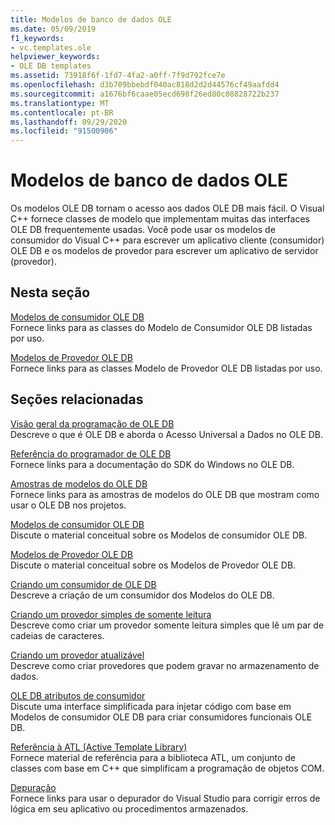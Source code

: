```yaml
---
title: Modelos de banco de dados OLE
ms.date: 05/09/2019
f1_keywords:
- vc.templates.ole
helpviewer_keywords:
- OLE DB templates
ms.assetid: 73918f6f-1fd7-4fa2-a0ff-7f9d792fce7e
ms.openlocfilehash: d3b709bbebdf040ac818d2d2d44576cf49aafdd4
ms.sourcegitcommit: a1676bf6caae05ecd698f26ed80c08828722b237
ms.translationtype: MT
ms.contentlocale: pt-BR
ms.lasthandoff: 09/29/2020
ms.locfileid: "91500906"
---
```

# <a name="ole-db-templates"></a>Modelos de banco de dados OLE

Os modelos OLE DB tornam o acesso aos dados OLE DB mais fácil. O Visual C++ fornece classes de modelo que implementam muitas das interfaces OLE DB frequentemente usadas. Você pode usar os modelos de consumidor do Visual C++ para escrever um aplicativo cliente (consumidor) OLE DB e os modelos de provedor para escrever um aplicativo de servidor (provedor).

## <a name="in-this-section"></a>Nesta seção

[Modelos de consumidor OLE DB](../../data/oledb/ole-db-consumer-templates-reference.md)<br/>
Fornece links para as classes do Modelo de Consumidor OLE DB listadas por uso.

[Modelos de Provedor OLE DB](../../data/oledb/ole-db-provider-templates-reference.md)<br/>
Fornece links para as classes Modelo de Provedor OLE DB listadas por uso.

## <a name="related-sections"></a>Seções relacionadas

[Visão geral da programação de OLE DB](../../data/oledb/ole-db-programming-overview.md)<br/>
Descreve o que é OLE DB e aborda o Acesso Universal a Dados no OLE DB.

[Referência do programador de OLE DB](/sql/connect/oledb/ole-db/oledb-driver-for-sql-server-programming)<br/>
Fornece links para a documentação do SDK do Windows no OLE DB.

[Amostras de modelos do OLE DB](../../overview/visual-cpp-samples.md)<br/>
Fornece links para as amostras de modelos do OLE DB que mostram como usar o OLE DB nos projetos.

[Modelos de consumidor OLE DB](../../data/oledb/ole-db-consumer-templates-cpp.md)<br/>
Discute o material conceitual sobre os Modelos de consumidor OLE DB.

[Modelos de Provedor OLE DB](../../data/oledb/ole-db-provider-templates-cpp.md)<br/>
Discute o material conceitual sobre os Modelos de Provedor OLE DB.

[Criando um consumidor de OLE DB](../../data/oledb/creating-an-ole-db-consumer.md)<br/>
Descreve a criação de um consumidor dos Modelos do OLE DB.

[Criando um provedor simples de somente leitura](../../data/oledb/creating-a-simple-read-only-provider.md)<br/>
Descreve como criar um provedor somente leitura simples que lê um par de cadeias de caracteres.

[Criando um provedor atualizável](../../data/oledb/creating-an-updatable-provider.md)<br/>
Descreve como criar provedores que podem gravar no armazenamento de dados.

[OLE DB atributos de consumidor](../../windows/attributes/ole-db-consumer-attributes.md)<br/>
Discute uma interface simplificada para injetar código com base em Modelos de consumidor OLE DB para criar consumidores funcionais OLE DB.

[Referência à ATL (Active Template Library)](../../atl/atl-com-desktop-components.md)<br/>
Fornece material de referência para a biblioteca ATL, um conjunto de classes com base em C++ que simplificam a programação de objetos COM.

[Depuração](/visualstudio/debugger/debugging-in-visual-studio)<br/>
Fornece links para usar o depurador do Visual Studio para corrigir erros de lógica em seu aplicativo ou procedimentos armazenados.
